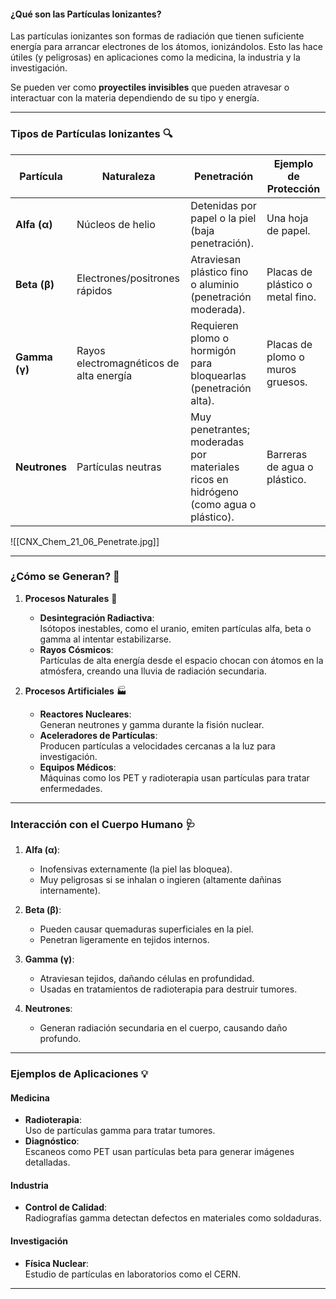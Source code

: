 #### **¿Qué son las Partículas Ionizantes?**

Las partículas ionizantes son formas de radiación que tienen suficiente energía para arrancar electrones de los átomos, ionizándolos. Esto las hace útiles (y peligrosas) en aplicaciones como la medicina, la industria y la investigación.

Se pueden ver como **proyectiles invisibles** que pueden atravesar o interactuar con la materia dependiendo de su tipo y energía.

---

### **Tipos de Partículas Ionizantes** 🔍

| **Partícula** | **Naturaleza**                          | **Penetración**                                                                      | **Ejemplo de Protección**        |
| ------------- | --------------------------------------- | ------------------------------------------------------------------------------------ | -------------------------------- |
| **Alfa (α)**  | Núcleos de helio                        | Detenidas por papel o la piel (baja penetración).                                    | Una hoja de papel.               |
| **Beta (β)**  | Electrones/positrones rápidos           | Atraviesan plástico fino o aluminio (penetración moderada).                          | Placas de plástico o metal fino. |
| **Gamma (γ)** | Rayos electromagnéticos de alta energía | Requieren plomo o hormigón para bloquearlas (penetración alta).                      | Placas de plomo o muros gruesos. |
| **Neutrones** | Partículas neutras                      | Muy penetrantes; moderadas por materiales ricos en hidrógeno (como agua o plástico). | Barreras de agua o plástico.     |
![[CNX_Chem_21_06_Penetrate.jpg]]

---

### **¿Cómo se Generan?** 🌟

1. **Procesos Naturales** 🌿
    
    - **Desintegración Radiactiva**:  
        Isótopos inestables, como el uranio, emiten partículas alfa, beta o gamma al intentar estabilizarse.
    - **Rayos Cósmicos**:  
        Partículas de alta energía desde el espacio chocan con átomos en la atmósfera, creando una lluvia de radiación secundaria.
2. **Procesos Artificiales** 🏭
    
    - **Reactores Nucleares**:  
        Generan neutrones y gamma durante la fisión nuclear.
    - **Aceleradores de Partículas**:  
        Producen partículas a velocidades cercanas a la luz para investigación.
    - **Equipos Médicos**:  
        Máquinas como los PET y radioterapia usan partículas para tratar enfermedades.

---

### **Interacción con el Cuerpo Humano** 🩺

1. **Alfa (α)**:
    
    - Inofensivas externamente (la piel las bloquea).
    - Muy peligrosas si se inhalan o ingieren (altamente dañinas internamente).
2. **Beta (β)**:
    
    - Pueden causar quemaduras superficiales en la piel.
    - Penetran ligeramente en tejidos internos.
3. **Gamma (γ)**:
    
    - Atraviesan tejidos, dañando células en profundidad.
    - Usadas en tratamientos de radioterapia para destruir tumores.
4. **Neutrones**:
    
    - Generan radiación secundaria en el cuerpo, causando daño profundo.

---

### **Ejemplos de Aplicaciones** 💡

#### Medicina

- **Radioterapia**:  
    Uso de partículas gamma para tratar tumores.
- **Diagnóstico**:  
    Escaneos como PET usan partículas beta para generar imágenes detalladas.

#### Industria

- **Control de Calidad**:  
    Radiografías gamma detectan defectos en materiales como soldaduras.

#### Investigación

- **Física Nuclear**:  
    Estudio de partículas en laboratorios como el CERN.

---
